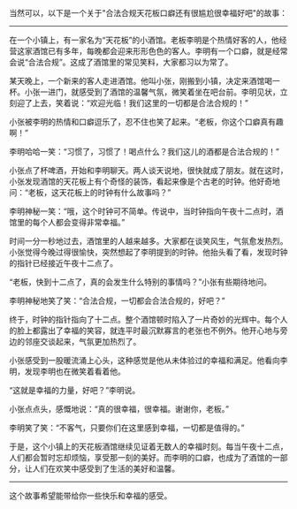当然可以，以下是一个关于"合法合规天花板口癖还有很尴尬很幸福好吧"的故事：

---

在一个小镇上，有一家名为“天花板”的小酒馆。老板李明是个热情好客的人，他经营这家酒馆已有多年，每晚都会迎来形形色色的客人。李明有一个口癖，就是经常会说“合法合规”。这成了酒馆里的常见笑料，大家都习以为常了。

某天晚上，一个新来的客人走进酒馆。他叫小张，刚搬到小镇，决定来酒馆喝一杯。小张一进门，就感受到了酒馆的温馨气氛，微笑着坐在吧台前。李明见状，立刻迎了上去，笑着说：“欢迎光临！我们这里的一切都是合法合规的！”

小张被李明的热情和口癖逗乐了，忍不住也笑了起来。“老板，你这个口癖真有趣啊！”

李明哈哈一笑：“习惯了，习惯了！喝点什么？我们这儿的酒都是合法合规的！”

小张点了杯啤酒，开始和李明聊天。两人谈天说地，很快就成了朋友。就在这时，小张发现酒馆的天花板上有个奇怪的装饰，看起来像是个古老的时钟。他好奇地问：“老板，这天花板上的时钟有什么故事吗？”

李明神秘一笑：“哦，这个时钟可不简单。传说中，当时钟指向午夜十二点时，酒馆里的每个人都会变得非常幸福。”

时间一分一秒地过去，酒馆里的人越来越多。大家都在谈笑风生，气氛愈发热烈。小张觉得今晚过得很愉快，突然想起了李明提到的时钟。他抬头看了看，发现时钟的指针已经接近午夜十二点了。

“老板，快到十二点了，真的会发生什么特别的事情吗？”小张有些期待地问。

李明神秘地笑了笑：“合法合规，一切都会合法合规的，好吧？”

终于，时钟的指针指向了十二点。整个酒馆顿时陷入了一片奇妙的光辉中。每个人的脸上都露出了幸福的笑容，就连平时最沉默寡言的老张也不例外。他开心地与旁边的邻座交谈起来，气氛更加热烈了。

小张感受到一股暖流涌上心头，这种感觉是他从未体验过的幸福和满足。他看向李明，发现李明也在微笑着看着他。

“这就是幸福的力量，好吧？”李明说。

小张点点头，感慨地说：“真的很幸福，很幸福。谢谢你，老板。”

李明笑了笑：“不客气，只要你们在这里感到幸福，一切都是值得的。”

于是，这个小镇上的天花板酒馆继续见证着无数人的幸福时刻。每当午夜十二点，人们都会暂时忘却烦恼，享受那一刻的美好。而李明的口癖，也成为了酒馆的一部分，让人们在欢笑中感受到了生活的美好和温馨。

---

这个故事希望能带给你一些快乐和幸福的感受。
